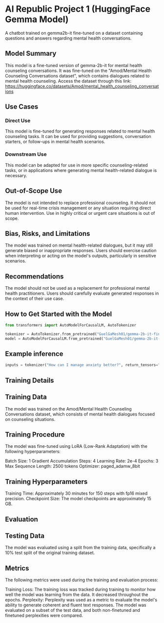 # AI Republic Project 1 (HuggingFace Gemma Model)

A chatbot trained on gemma2b-it fine-tuned on a dataset containing questions and answers regarding mental health conversations.

## Model Summary

This model is a fine-tuned version of gemma-2b-it for mental health counseling conversations. It was fine-tuned on the "Amod/Mental Health Counseling Conversations dataset", which contains dialogues related to mental health counseling. Access the dataset through this link: https://huggingface.co/datasets/Amod/mental_health_counseling_conversations


## Use Cases

### Direct Use
This model is fine-tuned for generating responses related to mental health counseling tasks. It can be used for providing suggestions, conversation starters, or follow-ups in mental health scenarios.

### Downstream Use 
This model can be adapted for use in more specific counseling-related tasks, or in applications where generating mental health-related dialogue is necessary.

## Out-of-Scope Use
The model is not intended to replace professional counseling. It should not be used for real-time crisis management or any situation requiring direct human intervention. Use in highly critical or urgent care situations is out of scope.

## Bias, Risks, and Limitations
The model was trained on mental health-related dialogues, but it may still generate biased or inappropriate responses. Users should exercise caution when interpreting or acting on the model's outputs, particularly in sensitive scenarios.

## Recommendations
The model should not be used as a replacement for professional mental health practitioners. Users should carefully evaluate generated responses in the context of their use case.

## How to Get Started with the Model

```python
from transformers import AutoModelForCausalLM, AutoTokenizer

tokenizer = AutoTokenizer.from_pretrained("GuelGaMesh01/gemma-2b-it-finetuned-mental-health-qa") 
model = AutoModelForCausalLM.from_pretrained("GuelGaMesh01/gemma-2b-it-finetuned-mental-health-qa")
```

## Example inference
```python
inputs = tokenizer("How can I manage anxiety better?", return_tensors="pt") outputs = model.generate(**inputs, max_length=200) response = tokenizer.decode(outputs[0], skip_special_tokens=True) print(response)
```

## Training Details
## Training Data
The model was trained on the Amod/Mental Health Counseling Conversations dataset, which consists of mental health dialogues focused on counseling situations.

## Training Procedure
The model was fine-tuned using LoRA (Low-Rank Adaptation) with the following hyperparameters:

Batch Size: 1 Gradient Accumulation Steps: 4 Learning Rate: 2e-4 Epochs: 3 Max Sequence Length: 2500 tokens Optimizer: paged_adamw_8bit

## Training Hyperparameters
Training Time: Approximately 30 minutes for 150 steps with fp16 mixed precision.
Checkpoint Size: The model checkpoints are approximately 15 GB.

## Evaluation
## Testing Data
The model was evaluated using a split from the training data, specifically a 10% test split of the original training dataset.

## Metrics
The following metrics were used during the training and evaluation process:

Training Loss: The training loss was tracked during training to monitor how well the model was learning from the data. It decreased throughout the epochs.
Perplexity: Perplexity was used as a metric to evaluate the model's ability to generate coherent and fluent text responses. The model was evaluated on a subset of the test data, and both non-finetuned and finetuned perplexities were compared.
